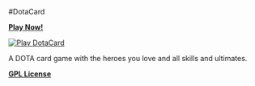 #DotaCard

**[Play Now!][1]**

[![Play DotaCard](http://rafaelcastrocouto.github.io/dotacard/img/banner.jpg)][1]

  [1]: http://rafaelcastrocouto.github.com/dotacard

A DOTA card game with the heroes you love and all skills and ultimates.

__[GPL License](http://opensource.org/licenses/gpl-3.0.html)__